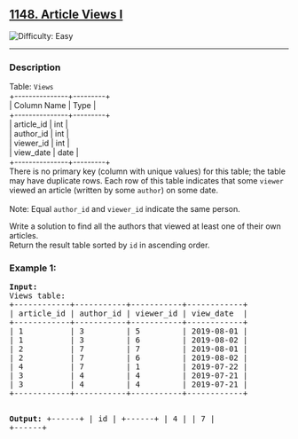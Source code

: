 <h2>
  <a href="https://leetcode.com/problems/article-views-i/description/">
    1148. Article Views I
  </a>
</h2>
<img src="https://img.shields.io/badge/Difficulty-Easy-brightgreen" alt="Difficulty: Easy" />
<hr>

<h3>Description</h3>
<p>
Table: <code>Views</code><br>
+---------------+---------+<br>
| Column Name   | Type    |<br>
+---------------+---------+<br>
| article_id    | int     |<br>
| author_id     | int     |<br>
| viewer_id     | int     |<br>
| view_date     | date    |<br>
+---------------+---------+<br>
There is no primary key (column with unique values) for this table; the table may have duplicate rows. Each row of this table indicates that some <code>viewer</code> viewed an article (written by some <code>author</code>) on some date.
<br><br>
Note: Equal <code>author_id</code> and <code>viewer_id</code> indicate the same person.
</p>

<p>
Write a solution to find all the authors that viewed at least one of their own articles.<br>
Return the result table sorted by <code>id</code> in ascending order.
</p>

<h3>Example 1:</h3>
<pre>
<strong>Input:</strong> 
Views table:
+------------+-----------+-----------+------------+
| article_id | author_id | viewer_id | view_date  |
+------------+-----------+-----------+------------+
| 1          | 3         | 5         | 2019-08-01 |
| 1          | 3         | 6         | 2019-08-02 |
| 2          | 7         | 7         | 2019-08-01 |
| 2          | 7         | 6         | 2019-08-02 |
| 4          | 7         | 1         | 2019-07-22 |
| 3          | 4         | 4         | 2019-07-21 |
| 3          | 4         | 4         | 2019-07-21 |
+------------+-----------+-----------+------------+

<strong>Output:</strong>
+------+
| id   |
+------+
| 4    |
| 7    |
+------+
</pre>
